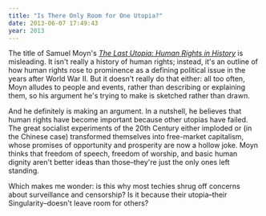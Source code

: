 ```yaml
---
title: "Is There Only Room for One Utopia?"
date: 2013-06-07 17:49:43
year: 2013
---
```

<p>The title of Samuel Moyn's <a href="http://www.amazon.com/Last-Utopia-Rights-History-ebook/dp/B004BSFT7G/"><cite>The Last Utopia: Human Rights in History</cite></a> is misleading. It isn't really a history of human rights; instead, it's an outline of how human rights rose to prominence as a defining political issue in the years after World War II. But it doesn't really do that either: all too often, Moyn alludes to people and events, rather than describing or explaining them, so his argument he's trying to make is sketched rather than drawn.</p>
<p>And he definitely is making an argument. In a nutshell, he believes that human rights have become important because other utopias have failed. The great socialist experiments of the 20th Century either imploded or (in the Chinese case) transformed themselves into free-market capitalism, whose promises of opportunity and prosperity are now a hollow joke. Moyn thinks that freedom of speech, freedom of worship, and basic human dignity aren't better ideas than those–they're just the only ones left standing.</p>
<p>Which makes me wonder: is this why most techies shrug off concerns about surveillance and censorship? Is it because their utopia–their Singularity–doesn't leave room for others?</p>
